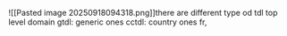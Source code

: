![[Pasted image 20250918094318.png]]there are different type od tdl top level domain
gtdl: generic ones 
cctdl: country ones fr,